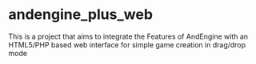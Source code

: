 andengine_plus_web
==================

This is a project that aims to integrate the Features of AndEngine with an HTML5/PHP based web interface for simple game creation in drag/drop mode